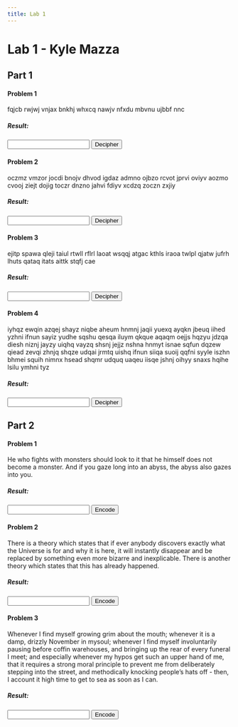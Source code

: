 ```yaml
---
title: Lab 1
---
```


<body>
    <h1>Lab 1 - Kyle Mazza</h1>
    <div class="container">
        <h2>Part 1</h2>
        <div class="problem-section">
            <h4>Problem 1</h4>
            <p>fqjcb rwjwj vnjax bnkhj whxcq nawjv nfxdu mbvnu ujbbf nnc</p>
            <div class="result-section">
                <h5>Result:</h5>
                <input class="result-section_text" />
                <button class="btn--text-transform">Decipher</button>
            </div>
        </div>
        <div class="problem-section">
            <h4>Problem 2</h4>
            <p>oczmz vmzor jocdi bnojv dhvod igdaz admno ojbzo rcvot jprvi oviyv aozmo cvooj ziejt dojig toczr dnzno jahvi fdiyv
                xcdzq zoczn zxjiy</p>
            <div class="result-section">
                <h5>Result:</h5>
                <input class="result-section_text" />
                <button class="btn--text-transform">Decipher</button>
            </div>
        </div>
        <div class="problem-section">
            <h4>Problem 3</h4>
            <p>ejitp spawa qleji taiul rtwll rflrl laoat wsqqj atgac kthls iraoa twlpl qjatw jufrh lhuts qataq itats aittk stqfj
                cae
            </p>
            <div class="result-section">
                <h5>Result:</h5>
                <input class="result-section_text" />
                <button class="btn--text-transform">Decipher</button>
            </div>
        </div>
        <div class="problem-section">
            <h4>Problem 4</h4>
            <p>iyhqz ewqin azqej shayz niqbe aheum hnmnj jaqii yuexq ayqkn jbeuq iihed yzhni ifnun sayiz yudhe sqshu qesqa iluym
                qkque aqaqm oejjs hqzyu jdzqa diesh niznj jayzy uiqhq vayzq shsnj jejjz nshna hnmyt isnae sqfun dqzew qiead
                zevqi zhnjq shqze udqai jrmtq uishq ifnun siiqa suoij qqfni syyle iszhn bhmei squih nimnx hsead shqmr udquq
                uaqeu iisqe jshnj oihyy snaxs hqihe lsilu ymhni tyz</p>
            <div class="result-section">
                <h5>Result:</h5>
                <input class="result-section_text" />
                <button class="btn--text-transform">Decipher</button>
            </div>
        </div>
    </div>
    <div class="container">
        <h2>Part 2</h2>
        <div class="problem-section">
            <h4>Problem 1</h4>
            <p>He who fights with monsters should look to it that he himself does not become a monster. And if you gaze long
                into an abyss, the abyss also gazes into you.</p>
            <div class="result-section">
                <h5>Result:</h5>
                <input class="result-section_text" />
                <button class="btn--text-transform">Encode</button>
            </div>
        </div>
        <div class="problem-section">
            <h4>Problem 2</h4>
            <p>There is a theory which states that if ever anybody discovers exactly what the Universe is for and why it is here,
                it will instantly disappear and be replaced by something even more bizarre and inexplicable. There is another
                theory which states that this has already happened.</p>
            <div class="result-section">
                <h5>Result:</h5>
                <input class="result-section_text" />
                <button class="btn--text-transform">Encode</button>
            </div>
        </div>
        <div class="problem-section">
            <h4>Problem 3</h4>
            <p>Whenever I find myself growing grim about the mouth; whenever it is a damp, drizzly November in mysoul; whenever
                I find myself involuntarily pausing before coffin warehouses, and bringing up the rear of every funeral I
                meet; and especially whenever my hypos get such an upper hand of me, that it requires a strong moral principle
                to prevent me from deliberately stepping into the street, and methodically knocking people’s hats off - then,
                I account it high time to get to sea as soon as I can.</p>
            <div class="result-section">
                <h5>Result:</h5>
                <input class="result-section_text" />
                <button class="btn--text-transform">Encode</button>
            </div>
        </div>
    </div>
